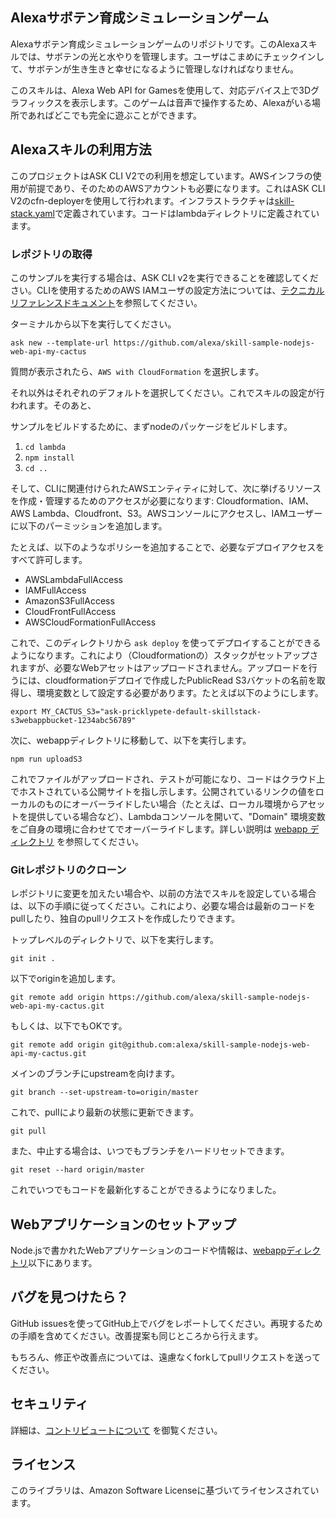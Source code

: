 ## Alexaサボテン育成シミュレーションゲーム

Alexaサボテン育成シミュレーションゲームのリポジトリです。このAlexaスキルでは、サボテンの光と水やりを管理します。ユーザはこまめにチェックインして、サボテンが生き生きと幸せになるように管理しなければなりません。

このスキルは、Alexa Web API for Gamesを使用して、対応デバイス上で3Dグラフィックスを表示します。このゲームは音声で操作するため、Alexaがいる場所であればどこでも完全に遊ぶことができます。

## Alexaスキルの利用方法

このプロジェクトはASK CLI V2での利用を想定しています。AWSインフラの使用が前提であり、そのためのAWSアカウントも必要になります。これはASK CLI V2のcfn-deployerを使用して行われます。インフラストラクチャは[skill-stack.yaml](./infrastructure/cfn-deployer/skill-stack.yaml)で定義されています。コードはlambdaディレクトリに定義されています。

### レポジトリの取得

このサンプルを実行する場合は、ASK CLI v2を実行できることを確認してください。CLIを使用するためのAWS IAMユーザの設定方法については、[テクニカルリファレンスドキュメント](https://developer.amazon.com/en-US/docs/alexa/smapi/quick-start-alexa-skills-kit-command-line-interface.html)を参照してください。

ターミナルから以下を実行してください。

`ask new --template-url https://github.com/alexa/skill-sample-nodejs-web-api-my-cactus`

質問が表示されたら、`AWS with CloudFormation` を選択します。

それ以外はそれぞれのデフォルトを選択してください。これでスキルの設定が行われます。そのあと、

サンプルをビルドするために、まずnodeのパッケージをビルドします。

1. `cd lambda`
2. `npm install`
3. `cd ..`

そして、CLIに関連付けられたAWSエンティティに対して、次に挙げるリソースを作成・管理するためのアクセスが必要になります: Cloudformation、IAM、AWS Lambda、Cloudfront、S3。AWSコンソールにアクセスし、IAMユーザーに以下のパーミッションを追加します。

たとえば、以下のようなポリシーを追加することで、必要なデプロイアクセスをすべて許可します。

* AWSLambdaFullAccess
* IAMFullAccess
* AmazonS3FullAccess
* CloudFrontFullAccess
* AWSCloudFormationFullAccess

これで、このディレクトリから `ask deploy` を使ってデプロイすることができるようになります。これにより（Cloudformationの）スタックがセットアップされますが、必要なWebアセットはアップロードされません。アップロードを行うには、cloudformationデプロイで作成したPublicRead S3バケットの名前を取得し、環境変数として設定する必要があります。たとえば以下のようにします。

`export MY_CACTUS_S3="ask-pricklypete-default-skillstack-s3webappbucket-1234abc56789"`

次に、webappディレクトリに移動して、以下を実行します。

`npm run uploadS3`

これでファイルがアップロードされ、テストが可能になり、コードはクラウド上でホストされている公開サイトを指し示します。公開されているリンクの値をローカルのものにオーバーライドしたい場合（たとえば、ローカル環境からアセットを提供している場合など）、Lambdaコンソールを開いて、"Domain" 環境変数をご自身の環境に合わせてでオーバーライドします。詳しい説明は [webapp ディレクトリ](./webapp) を参照してください。

### Gitレポジトリのクローン

レポジトリに変更を加えたい場合や、以前の方法でスキルを設定している場合は、以下の手順に従ってください。これにより、必要な場合は最新のコードをpullしたり、独自のpullリクエストを作成したりできます。

トップレベルのディレクトリで、以下を実行します。

`git init .`

以下でoriginを追加します。

`git remote add origin https://github.com/alexa/skill-sample-nodejs-web-api-my-cactus.git`

もしくは、以下でもOKです。

`git remote add origin git@github.com:alexa/skill-sample-nodejs-web-api-my-cactus.git`

メインのブランチにupstreamを向けます。

`git branch --set-upstream-to=origin/master`

これで、pullにより最新の状態に更新できます。

`git pull`

また、中止する場合は、いつでもブランチをハードリセットできます。

`git reset --hard origin/master`

これでいつでもコードを最新化することができるようになりました。

## Webアプリケーションのセットアップ

Node.jsで書かれたWebアプリケーションのコードや情報は、[webappディレクトリ](./webapp)以下にあります。

## バグを見つけたら？

GitHub issuesを使ってGitHub上でバグをレポートしてください。再現するための手順を含めてください。改善提案も同じところから行えます。

もちろん、修正や改善点については、遠慮なくforkしてpullリクエストを送ってください。

## セキュリティ

詳細は、[コントリビュートについて](CONTRIBUTING.md#security-issue-notifications) を御覧ください。

## ライセンス

このライブラリは、Amazon Software Licenseに基づいてライセンスされています。
